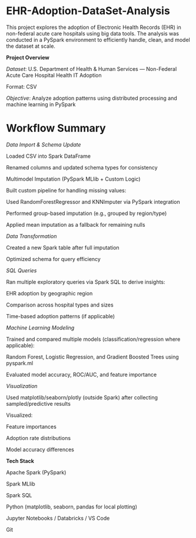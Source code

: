 # EHR-Adoption-DataSet-Analysis


This project explores the adoption of Electronic Health Records (EHR) in non-federal acute care hospitals using big data tools. The analysis was conducted in a PySpark environment to efficiently handle, clean, and model the dataset at scale.

**Project Overview**

*Dataset*: U.S. Department of Health & Human Services — Non-Federal Acute Care Hospital Health IT Adoption

Format: CSV

*Objective*: Analyze adoption patterns using distributed processing and machine learning in PySpark

# Workflow Summary
*Data Import & Schema Update*

Loaded CSV into Spark DataFrame

Renamed columns and updated schema types for consistency

Multimodel Imputation (PySpark MLlib + Custom Logic)

Built custom pipeline for handling missing values:

Used RandomForestRegressor and KNNImputer via PySpark integration

Performed group-based imputation (e.g., grouped by region/type)

Applied mean imputation as a fallback for remaining nulls

*Data Transformation*

Created a new Spark table after full imputation

Optimized schema for query efficiency

*SQL Queries*

Ran multiple exploratory queries via Spark SQL to derive insights:

EHR adoption by geographic region

Comparison across hospital types and sizes

Time-based adoption patterns (if applicable)

*Machine Learning Modeling*

Trained and compared multiple models (classification/regression where applicable):

Random Forest, Logistic Regression, and Gradient Boosted Trees using pyspark.ml

Evaluated model accuracy, ROC/AUC, and feature importance

*Visualization*

Used matplotlib/seaborn/plotly (outside Spark) after collecting sampled/predictive results

Visualized:

Feature importances

Adoption rate distributions

Model accuracy differences


**Tech Stack**

Apache Spark (PySpark)

Spark MLlib

Spark SQL

Python (matplotlib, seaborn, pandas for local plotting)

Jupyter Notebooks / Databricks / VS Code

Git

